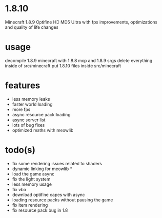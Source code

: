 # 1.8.10

  Minecraft 1.8.9 Optifine HD MD5 Ultra with fps improvements, optimizations and quality of life changes

# usage

  decompile 1.8.9 minecraft with 1.8.8 mcp and 1.8.9 srgs
  delete everything inside of src/minecraft
  put 1.8.10 files inside src/minecraft
  

# features

- less memory leaks
- faster world loading
- more fps
- async resource pack loading
- async server list
- lots of bug fixes
- optimized maths with meowlib
  
# todo(s)

- fix some rendering issues related to shaders
- dynamic linking for meowlib *
- load the game async
- fix the light system
- less memory usage
- fix vbo
- download optifine capes with async
- loading resource packs without pausing the game
- fix item rendering
- fix resource pack bug in 1.8
